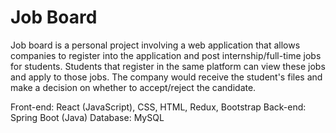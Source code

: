 # Job Board

Job board is a personal project involving a web application that allows companies to register into the application and post internship/full-time jobs for students. Students that register in the same platform can view these jobs and apply to those jobs. The company would receive the student's files and make a decision on whether to accept/reject the candidate.

Front-end: React (JavaScript), CSS, HTML, Redux, Bootstrap
Back-end: Spring Boot (Java)
Database: MySQL